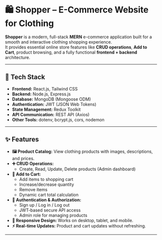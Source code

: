 # 🛍️ Shopper – E-Commerce Website for Clothing

**Shopper** is a modern, full-stack **MERN** e-commerce application built for a smooth and interactive clothing shopping experience.  
It provides essential online store features like **CRUD operations**, **Add to Cart**, product browsing, and a fully functional **frontend + backend** architecture.

---

## 🚀 Tech Stack

- **Frontend:** React.js, Tailwind CSS
- **Backend:** Node.js, Express.js
- **Database:** MongoDB (Mongoose ODM)
- **Authentication:** JWT (JSON Web Tokens)
- **State Management:** Redux Toolkit
- **API Communication:** REST API (Axios)
- **Other Tools:** dotenv, bcrypt.js, cors, nodemon

---

## ✨ Features

- **🖼️ Product Catalog:** View clothing products with images, descriptions, and prices.
- **➕ CRUD Operations:** 
  - Create, Read, Update, Delete products (Admin dashboard)
- **🛒 Add to Cart:**
  - Add items to shopping cart  
  - Increase/decrease quantity  
  - Remove items  
  - Dynamic cart total calculation
- **🔐 Authentication & Authorization:**
  - Sign up / Log in / Log out  
  - JWT-based secure API access  
  - Admin role for managing products
- **📱 Responsive Design:** Works on desktop, tablet, and mobile.
- **⚡ Real-time Updates:** Product and cart updates without refreshing.

---
